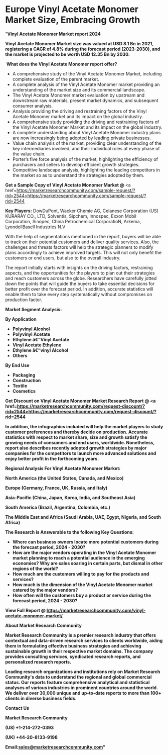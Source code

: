 # Europe Vinyl Acetate Monomer Market Size, Embracing Growth
"<strong>Vinyl Acetate Monomer Market report 2024</strong>

<strong>Vinyl Acetate Monomer Market size was valued at USD 8.1 Bn in 2021, registering a CAGR of 4.8% during the forecast period (2023-2030), and the market is projected to be worth USD 12.35 Bn by 2030.</strong>

 <strong><b>What does the Vinyl Acetate Monomer report offer?</b></strong>
<ul>
  <li>A comprehensive study of the Vinyl Acetate Monomer Market, including complete evaluation of the parent market.</li>
  <li>A complete analysis of the Vinyl Acetate Monomer market providing an understanding of the market size and its commercial landscape.</li>
  <li>The Vinyl Acetate Monomer market evaluation by upstream and downstream raw materials, present market dynamics, and subsequent consumer analysis.</li>
  <li>Analysis providing the driving and restraining factors of the Vinyl Acetate Monomer market and its impact on the global industry.</li>
  <li>A comprehensive study providing the driving and restraining factors of the Vinyl Acetate Monomer Market and its impact on the global industry.</li>
  <li>A complete understanding about Vinyl Acetate Monomer industry plans are now increasingly being adopted by leading private businesses.</li>
  <li>Value chain analysis of the market, providing clear understanding of the key intermediaries involved, and their individual roles at every phase of the value chain.</li>
  <li>Porter’s five force analysis of the market, highlighting the efficiency of purchasers and sellers to develop efficient growth strategies.</li>
  <li>Competitive landscape analysis, highlighting the leading competitors in the market so as to understand the strategies adopted by them.</li>
</ul>

<strong>Get a Sample Copy of Vinyl Acetate Monomer Market @ </strong><a href=https://marketresearchcommunity.com/sample-request/?rid=2544><u>https://marketresearchcommunity.com/sample-request/?rid=2544</u></a>

<strong>Key Players:</strong> 
DowDuPont, Wacker Chemie AG, Celanese Corporation (US) KURARAY CO., LTD, Solventis, Sipchem, Innospec, Exxon Mobil Corporation, Sinopec, China Petrochemical CorporatioN, Arkema, LyondellBasell Industries N.V

With the help of segmentations mentioned in the report, buyers will be able to track on their potential customers and deliver quality services. Also, the challenges and threats factors will help the strategic planners to modify plans accordingly to achieve improved targets. This will not only benefit the customers or end users, but also to the overall industry.

The report initially starts with insights on the driving factors, restraining aspects, and the opportunities for the players to plan out their strategies and reach customers across the globe. Researchers have carefully jotted down the points that will guide the buyers to take essential decisions for better profit over the forecast period. In addition, accurate statistics will enable them to take every step systematically without compromises on production factor.

<strong>Market Segment Analysis:</strong>


<strong><strong>By Application</strong></h4>
<ul>
 	<li>Polyvinyl Alcohol</li>
 	<li>Polyvinyl Acetate</li>
 	<li>Ethylene â€“Vinyl Acetate</li>
 	<li>Vinyl Acetate Ethylene</li>
 	<li>Ethylene â€“vinyl Alcohol</li>
 	<li>Others</li>
</ul>
<strong><strong>By End Use</strong></h4>
<ul>
 	<li>Packaging</li>
 	<li>Construction</li>
 	<li>Textile</li>
 	<li>Cosmetics</li>
</ul>

<strong>Get Discount on Vinyl Acetate Monomer Market Research Report @ </b></strong><a href=https://marketresearchcommunity.com/request-discount/?rid=2544><u>https://marketresearchcommunity.com/request-discount/?rid=2544</u></a>

In addition, the infographics included will help the market players to study customer preferences and thereby decide on production. Accurate statistics with respect to market share, size and growth satisfy the growing needs of consumers and end users, worldwide. Nonetheless, report also describes recently adopted growth strategies by major companies for the competitors to launch more advanced solutions and enjoy better profit in the forthcoming years.

<strong>Regional Analysis For Vinyl Acetate Monomer Market:</strong>

<strong>North America</strong> (the United States, Canada, and Mexico)

<strong>Europe</strong> (Germany, France, UK, Russia, and Italy)

<strong>Asia-Pacific</strong> (China, Japan, Korea, India, and Southeast Asia)

<strong>South America</strong> (Brazil, Argentina, Colombia, etc.)

<strong>The Middle East and Africa</strong> (Saudi Arabia, UAE, Egypt, Nigeria, and South Africa)

<strong>The Research is Answerable to the following Key Questions:</strong>
<ul>
 	<li>Where can business owners locate more potential customers during the forecast period, 2024 - 2030?</li>
 	<li>How are the major vendors operating in the Vinyl Acetate Monomer market planning to reach a potential audience in the emerging economies? Why are sales soaring in certain parts, but dismal in other regions of the world?</li>
 	<li>How much are the customers willing to pay for the products and services?</li>
 	<li>How much is the dimension of the Vinyl Acetate Monomer market catered by the major vendors?</li>
 	<li>How often will the customers buy a product or service during the forecast period, 2024 - 2030?</li>
</ul>

<strong>View Full Report @</strong> <a href=https://marketresearchcommunity.com/vinyl-acetate-monomer-market/>https://marketresearchcommunity.com/vinyl-acetate-monomer-market/</a>

<strong>About Market Research Community</strong>

Market Research Community is a premier research industry that offers contextual and data-driven research services to clients worldwide, aiding them in formulating effective business strategies and achieving sustainable growth in their respective market domains. The company provides consulting services, syndicated research reports, and personalized research reports.

Leading research organizations and institutions rely on Market Research Community's data to understand the regional and global commercial status. Our reports feature comprehensive analytical and statistical analyses of various industries in prominent countries around the world. We deliver over 30,000 unique and up-to-date reports to more than 100+ clients in diverse business fields.

<strong>Contact Us</strong>

<strong>Market Research Community</strong>

(US) +1-214-272-0393

(UK) +44-20-8133-9198

<strong>Email:</strong>sales@marketresearchcommunity.com"
